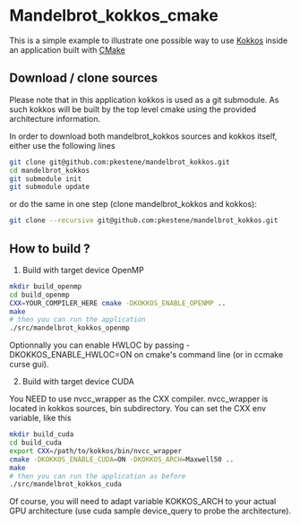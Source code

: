 Mandelbrot_kokkos_cmake
=======================

This is a simple example to illustrate one possible way to use
[Kokkos](https://github.com/kokkos/kokkos) inside an application
built with [CMake](https://cmake.org/)

Download / clone sources
------------------------

Please note that in this application kokkos is used as a git submodule. As such kokkos
will be built by the top level cmake using the provided architecture information.


In order to download both mandelbrot_kokkos sources and kokkos itself, either use the following lines

```bash
git clone git@github.com:pkestene/mandelbrot_kokkos.git
cd mandelbrot_kokkos
git submodule init
git submodule update
```

or do the same in one step (clone mandelbrot_kokkos and kokkos):

```bash
git clone --recursive git@github.com:pkestene/mandelbrot_kokkos.git
```


How to build ?
--------------

1. Build with target device OpenMP


```bash
mkdir build_openmp
cd build_openmp
CXX=YOUR_COMPILER_HERE cmake -DKOKKOS_ENABLE_OPENMP ..
make
# then you can run the application
./src/mandelbrot_kokkos_openmp
```

Optionnally you can enable HWLOC by passing -DKOKKOS_ENABLE_HWLOC=ON on cmake's command line (or in ccmake curse gui).

2. Build with target device CUDA

You NEED to use nvcc_wrapper as the CXX compiler. nvcc_wrapper is located in kokkos sources, bin subdirectory. You can set the CXX env variable, like this

```bash
mkdir build_cuda
cd build_cuda
export CXX=/path/to/kokkos/bin/nvcc_wrapper
cmake -DKOKKOS_ENABLE_CUDA=ON -DKOKKOS_ARCH=Maxwell50 ..
make
# then you can run the application as before
./src/mandelbrot_kokkos_cuda
```

Of course, you will need to adapt variable KOKKOS_ARCH to your actual GPU architecture (use cuda sample device_query to probe the architecture).
